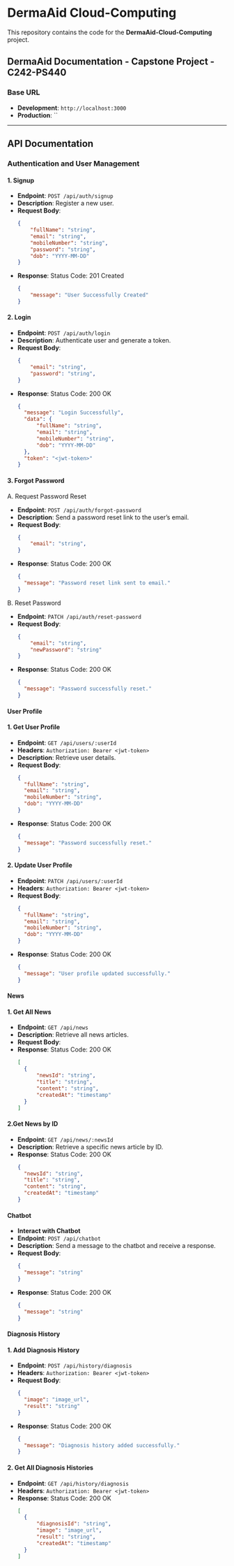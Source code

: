 # DermaAid Cloud-Computing  
This repository contains the code for the **DermaAid-Cloud-Computing** project.  

## DermaAid Documentation - Capstone Project - C242-PS440  

### Base URL  
- **Development**: `http://localhost:3000`  
- **Production**: ``  

---

## API Documentation  

### Authentication and User Management  

#### 1. Signup  
- **Endpoint**: `POST /api/auth/signup`  
- **Description**: Register a new user.  
- **Request Body**:  
  ```json
  {
      "fullName": "string",
      "email": "string",
      "mobileNumber": "string",
      "password": "string",
      "dob": "YYYY-MM-DD"
  }
- **Response**: Status Code: 201 Created
  ```json
  {
      "message": "User Successfully Created"
  }

#### 2. Login  
- **Endpoint**: `POST /api/auth/login`  
- **Description**: Authenticate user and generate a token.  
- **Request Body**:  
  ```json
  {
      "email": "string",
      "password": "string",
  }
- **Response**: Status Code: 200 OK
  ```json
  {
    "message": "Login Successfully",
    "data": {
        "fullName": "string",
        "email": "string",
        "mobileNumber": "string",
        "dob": "YYYY-MM-DD"
    },
    "token": "<jwt-token>"
  }

#### 3. Forgot Password   
A. Request Password Reset
- **Endpoint**: `POST /api/auth/forgot-password`  
- **Description**: Send a password reset link to the user’s email.  
- **Request Body**:  
  ```json
  {
      "email": "string",
  }
- **Response**: Status Code: 200 OK
  ```json
  {
    "message": "Password reset link sent to email."
  }

B. Reset Password
- **Endpoint**: `PATCH /api/auth/reset-password`  
- **Request Body**:  
  ```json
  {
      "email": "string",
      "newPassword": "string"
  }
- **Response**: Status Code: 200 OK
  ```json
  {
    "message": "Password successfully reset."
  }

#### User Profile
#### 1. Get User Profile
- **Endpoint**: `GET /api/users/:userId`
- **Headers**: `Authorization: Bearer <jwt-token>`
- **Description**: Retrieve user details.  
- **Request Body**:  
  ```json
  {
    "fullName": "string",
    "email": "string",
    "mobileNumber": "string",
    "dob": "YYYY-MM-DD"
  }
- **Response**: Status Code: 200 OK
  ```json
  {
    "message": "Password successfully reset."
  }
#### 2. Update User Profile
- **Endpoint**: `PATCH /api/users/:userId`
- **Headers**: `Authorization: Bearer <jwt-token>`
- **Request Body**:
  ```json
  {
    "fullName": "string",
    "email": "string",
    "mobileNumber": "string",
    "dob": "YYYY-MM-DD"
  }
  
- **Response**: Status Code: 200 OK
  ```json
  {
    "message": "User profile updated successfully."
  }

#### News
#### 1. Get All News
- **Endpoint**: `GET /api/news`
- **Description**: Retrieve all news articles.  
- **Request Body**:  
- **Response**: Status Code: 200 OK
  ```json
  [
    {
        "newsId": "string",
        "title": "string",
        "content": "string",
        "createdAt": "timestamp"
    }
  ]
#### 2.Get News by ID
- **Endpoint**: `GET /api/news/:newsId`
- **Description**: Retrieve a specific news article by ID.
- **Response**: Status Code: 200 OK
  ```json
  {
    "newsId": "string",
    "title": "string",
    "content": "string",
    "createdAt": "timestamp"
  }

#### Chatbot
- **Interact with Chatbot**
- **Endpoint**: `POST /api/chatbot`
- **Description**: Send a message to the chatbot and receive a response.  
- **Request Body**:  
  ```json
  {
    "message": "string"
  }
- **Response**: Status Code: 200 OK
  ```json
  {
    "message": "string"
  }

#### Diagnosis History
#### 1. Add Diagnosis History
- **Endpoint**: `POST /api/history/diagnosis`
- **Headers**: `Authorization: Bearer <jwt-token>`
- **Request Body**:
  ```json
  {
    "image": "image_url",
    "result": "string"
  }
  
- **Response**: Status Code: 200 OK
  ```json
  {
    "message": "Diagnosis history added successfully."
  }

#### 2. Get All Diagnosis Histories
- **Endpoint**: `GET /api/history/diagnosis`
- **Headers**: `Authorization: Bearer <jwt-token>`
- **Response**: Status Code: 200 OK
  ```json
  [
    {
        "diagnosisId": "string",
        "image": "image_url",
        "result": "string",
        "createdAt": "timestamp"
    }
  ]
